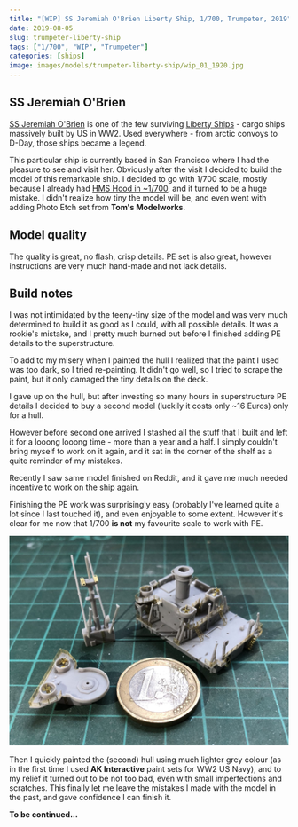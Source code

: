 ```yaml
---
title: "[WIP] SS Jeremiah O'Brien Liberty Ship, 1/700, Trumpeter, 2019"
date: 2019-08-05
slug: trumpeter-liberty-ship
tags: ["1/700", "WIP", "Trumpeter"]
categories: [ships]
image: images/models/trumpeter-liberty-ship/wip_01_1920.jpg
---
```


## SS Jeremiah O'Brien
[SS Jeremiah O'Brien](https://en.wikipedia.org/wiki/SS_Jeremiah_O%27Brien) is one of the few
surviving [Liberty Ships](https://en.wikipedia.org/wiki/Liberty_ship) - cargo ships massively built by US in WW2.
Used everywhere - from arctic convoys to D-Day, those ships became a legend.

This particular ship is currently based in San Francisco where I had the pleasure to see and visit her.
Obviously after the visit I decided to build the model of this remarkable ship. I decided to go with 1/700 scale, mostly
because I already had [HMS Hood in ~1/700](/models/zvezda-hood), and it turned to be a huge mistake.
I didn't realize how tiny the model will be, and even went with adding Photo Etch set from **Tom's Modelworks**.

## Model quality
The quality is great, no flash, crisp details. PE set is also great, however instructions are very much hand-made and not lack details.

## Build notes

I was not intimidated by the teeny-tiny size of the model and was very much determined to build it as good as I could, with all possible details.
It was a rookie's mistake, and I pretty much burned out before I finished adding PE details to the superstructure.

To add to my misery when I painted the hull I realized that the paint I used was too dark, so I tried re-painting.
It didn't go well, so I tried to scrape the paint, but it only damaged the tiny details on the deck.

I gave up on the hull, but after investing so many hours in superstructure PE details I decided to buy a second model (luckily it costs only ~16 Euros) only for a hull.

However before second one arrived I stashed all the stuff that I built and left it for a looong looong time - more than a year and a half.
I simply couldn't bring myself to work on it again, and it sat in the corner of the shelf as a quite reminder of my mistakes.

Recently I saw same model finished on Reddit, and it gave me much needed incentive to work on the ship again.

Finishing the PE work was surprisingly easy (probably I've learned quite a lot since I last touched it), and even enjoyable to some extent.
However it's clear for me now that 1/700 **is not** my favourite scale to work with PE.

![wip](/images/models/trumpeter-liberty-ship/wip_01_1920.jpg)

Then I quickly painted the (second) hull using much lighter grey colour (as in the first time I used **AK Interactive** paint sets for WW2 US Navy),
and to my relief it turned out to be not too bad, even with small imperfections and scratches.
This finally let me leave the mistakes I made with the model in the past, and gave confidence I can finish it.

**To be continued...**
